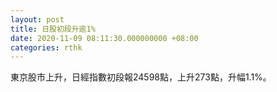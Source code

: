 ```yaml
---
layout: post
title: 日股初段升逾1%
date: 2020-11-09 08:11:30.000000000 +08:00
categories: rthk
---
```


東京股市上升，日經指數初段報24598點，上升273點，升幅1.1%。
